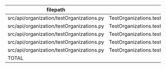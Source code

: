 |                 filepath                  |                        function                         | passed | SUBTOTAL |
| ----------------------------------------- | ------------------------------------------------------- | -----: | -------: |
| src/api/organization/testOrganizations.py | TestOrganizations.test_create_organization              |      1 |        1 |
| src/api/organization/testOrganizations.py | TestOrganizations.test_get_organization                 |      1 |        1 |
| src/api/organization/testOrganizations.py | TestOrganizations.test_update_organization              |      1 |        1 |
| src/api/organization/testOrganizations.py | TestOrganizations.test_delete_organization              |      1 |        1 |
| src/api/organization/testOrganizations.py | TestOrganizations.test_create_organization_without_body |      1 |        1 |
| TOTAL                                     |                                                         |      5 |        5 |
